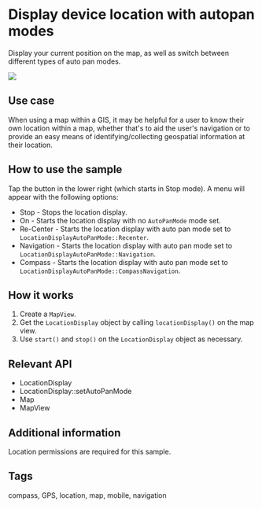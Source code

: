 # Display device location with autopan modes

Display your current position on the map, as well as switch between different types of auto pan modes.

![](screenshot.png)

## Use case

When using a map within a GIS, it may be helpful for a user to know their own location within a map, whether that's to aid the user's navigation or to provide an easy means of identifying/collecting geospatial information at their location.

## How to use the sample

Tap the button in the lower right (which starts in Stop mode). A menu will appear with the following options:

* Stop - Stops the location display.
* On - Starts the location display with no `AutoPanMode` mode set.
* Re-Center - Starts the location display with auto pan mode set to `LocationDisplayAutoPanMode::Recenter`.
* Navigation - Starts the location display with auto pan mode set to `LocationDisplayAutoPanMode::Navigation`.
* Compass - Starts the location display with auto pan mode set to `LocationDisplayAutoPanMode::CompassNavigation`.

## How it works

1. Create a `MapView`.
2. Get the `LocationDisplay` object by calling `locationDisplay()` on the map view.
3. Use `start()` and `stop()` on the `LocationDisplay` object as necessary.

## Relevant API

* LocationDisplay
* LocationDisplay::setAutoPanMode
* Map
* MapView

## Additional information

Location permissions are required for this sample.

## Tags

compass, GPS, location, map, mobile, navigation
